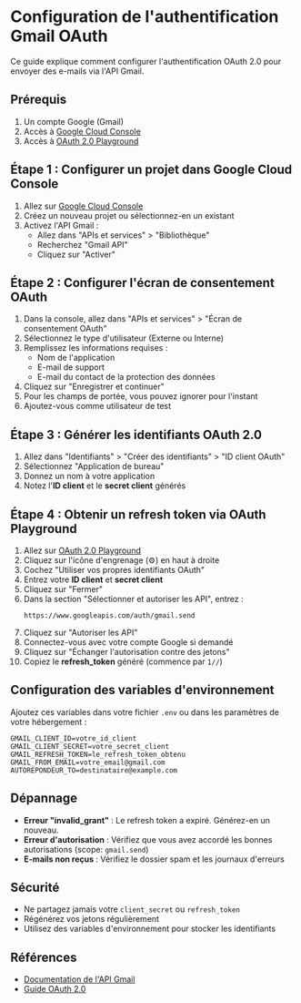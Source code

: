 # Configuration de l'authentification Gmail OAuth

Ce guide explique comment configurer l'authentification OAuth 2.0 pour envoyer des e-mails via l'API Gmail.

## Prérequis

1. Un compte Google (Gmail)
2. Accès à [Google Cloud Console](https://console.cloud.google.com/)
3. Accès à [OAuth 2.0 Playground](https://developers.google.com/oauthplayground/)

## Étape 1 : Configurer un projet dans Google Cloud Console

1. Allez sur [Google Cloud Console](https://console.cloud.google.com/)
2. Créez un nouveau projet ou sélectionnez-en un existant
3. Activez l'API Gmail :
   - Allez dans "APIs et services" > "Bibliothèque"
   - Recherchez "Gmail API"
   - Cliquez sur "Activer"

## Étape 2 : Configurer l'écran de consentement OAuth

1. Dans la console, allez dans "APIs et services" > "Écran de consentement OAuth"
2. Sélectionnez le type d'utilisateur (Externe ou Interne)
3. Remplissez les informations requises :
   - Nom de l'application
   - E-mail de support
   - E-mail du contact de la protection des données
4. Cliquez sur "Enregistrer et continuer"
5. Pour les champs de portée, vous pouvez ignorer pour l'instant
6. Ajoutez-vous comme utilisateur de test

## Étape 3 : Générer les identifiants OAuth 2.0

1. Allez dans "Identifiants" > "Créer des identifiants" > "ID client OAuth"
2. Sélectionnez "Application de bureau"
3. Donnez un nom à votre application
4. Notez l'**ID client** et le **secret client** générés

## Étape 4 : Obtenir un refresh token via OAuth Playground

1. Allez sur [OAuth 2.0 Playground](https://developers.google.com/oauthplayground/)
2. Cliquez sur l'icône d'engrenage (⚙️) en haut à droite
3. Cochez "Utiliser vos propres identifiants OAuth"
4. Entrez votre **ID client** et **secret client**
5. Cliquez sur "Fermer"
6. Dans la section "Sélectionner et autoriser les API", entrez :
   ```
   https://www.googleapis.com/auth/gmail.send
   ```
7. Cliquez sur "Autoriser les API"
8. Connectez-vous avec votre compte Google si demandé
9. Cliquez sur "Échanger l'autorisation contre des jetons"
10. Copiez le **refresh_token** généré (commence par `1//`)

## Configuration des variables d'environnement

Ajoutez ces variables dans votre fichier `.env` ou dans les paramètres de votre hébergement :

```
GMAIL_CLIENT_ID=votre_id_client
GMAIL_CLIENT_SECRET=votre_secret_client
GMAIL_REFRESH_TOKEN=le_refresh_token_obtenu
GMAIL_FROM_EMAIL=votre_email@gmail.com
AUTOREPONDEUR_TO=destinataire@example.com
```

## Dépannage

- **Erreur "invalid_grant"** : Le refresh token a expiré. Générez-en un nouveau.
- **Erreur d'autorisation** : Vérifiez que vous avez accordé les bonnes autorisations (scope: `gmail.send`)
- **E-mails non reçus** : Vérifiez le dossier spam et les journaux d'erreurs

## Sécurité

- Ne partagez jamais votre `client_secret` ou `refresh_token`
- Régénérez vos jetons régulièrement
- Utilisez des variables d'environnement pour stocker les identifiants

## Références

- [Documentation de l'API Gmail](https://developers.google.com/gmail/api/guides)
- [Guide OAuth 2.0](https://developers.google.com/identity/protocols/oauth2)
